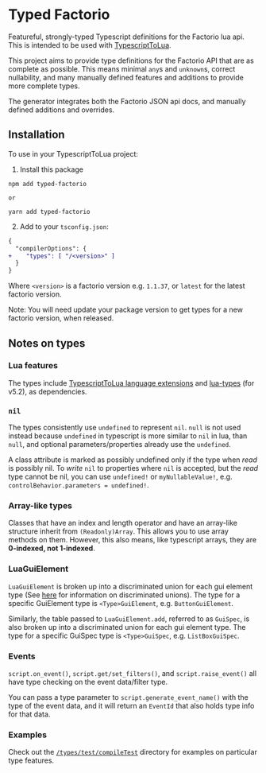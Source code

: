 # Typed Factorio

Featureful, strongly-typed Typescript definitions for the Factorio lua api. This is intended to be used with [TypescriptToLua](https://typescripttolua.github.io/).

This project aims to provide type definitions for the Factorio API that are as complete as possible. This means minimal `any`s and `unknown`s, correct nullability, and many manually defined features and additions to provide more complete types.

The generator integrates both the Factorio JSON api docs, and manually defined additions and overrides.

## Installation

To use in your TypescriptToLua project:

1. Install this package

```
npm add typed-factorio

or

yarn add typed-factorio
```

2. Add to your `tsconfig.json`:

```diff
{
  "compilerOptions": {
+    "types": [ "/<version>" ]
  }
}
```

Where `<version>` is a factorio version e.g. `1.1.37`, or `latest` for the latest factorio version.

Note: You will need update your package version to get types for a new factorio version, when released.

## Notes on types

### Lua features

The types include [TypescriptToLua language extensions](https://typescripttolua.github.io/docs/advanced/language-extensions/)
and [lua-types](https://github.com/TypeScriptToLua/lua-types) (for v5.2), as dependencies.

### `nil`

The types consistently use `undefined` to represent `nil`.
`null` is not used instead because `undefined` in typescript is more similar to `nil` in lua, than `null`, and optional parameters/properties already use the `undefined`.

A class attribute is marked as possibly undefined only if the type when _read_ is possibly nil. To _write_ `nil` to properties where `nil` is accepted, but the _read_ type cannot be nil, you can use `undefined!` or `myNullableValue!`, e.g. `controlBehavior.parameters = undefined!`.

### Array-like types

Classes that have an index and length operator and have an array-like structure inherit from `(Readonly)Array`. This allows you to use array methods on them. However, this also means, like typescript arrays, they are **0-indexed, not 1-indexed**.

### LuaGuiElement

`LuaGuiElement` is broken up into a discriminated union for each gui element type (See [here](https://basarat.gitbook.io/typescript/type-system/discriminated-unions) for information on discriminated unions). The type for a specific GuiElement type is `<Type>GuiElement`, e.g. `ButtonGuiElement`.

Similarly, the table passed to `LuaGuiElement.add`, referred to as `GuiSpec`, is also broken up into a discriminated union for each gui element type. The type for a specific GuiSpec type is `<Type>GuiSpec`, e.g. `ListBoxGuiSpec`.

### Events

`script.on_event()`, `script.get/set_filters()`, and `script.raise_event()` all have type checking on the event data/filter type.

You can pass a type parameter to `script.generate_event_name()` with the type of the event data, and it will return an `EventId` that also holds type info for that data.

### Examples

Check out the [`/types/test/compileTest`](types/test/compileTest) directory for examples on particular type features.
